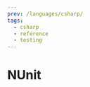 ```yaml
---
prev: /languages/csharp/
tags:
  - csharp
  - reference
  - testing
---
```


# NUnit

<!--
TODO: Finish this reference
TODO: Add tutorial and link to it
TODO: Add any recipes and link to them
-->
